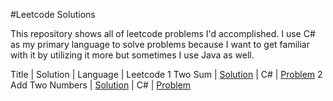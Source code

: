 #Leetcode Solutions

This repository shows all of leetcode problems I'd accomplished. I use C# as my primary language to solve problems because I want to get familiar with it by utilizing it more but sometimes I use Java as well.

Title | Solution | Language | Leetcode
1 Two Sum | [Solution](https://github.com/mtmmy/Leetcode/blob/master/Csharp/Leetcode/Solutions/TwoSum.cs) | C# | [Problem](https://leetcode.com/problems/two-sum)
2 Add Two Numbers | [Solution](https://github.com/mtmmy/Leetcode/blob/master/Csharp/Leetcode/Solutions/AddTwoNumbers.cs) | C# | [Problem](https://leetcode.com/problems/add-two-numbers)